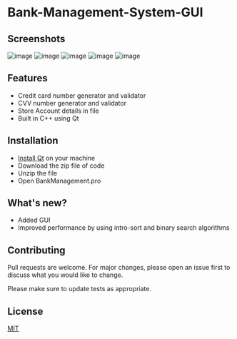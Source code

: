 # Bank-Management-System-GUI

## Screenshots
![image](https://i.imgur.com/A7mpecr.jpg)
![image](https://i.imgur.com/inZ4ZsJ.jpg)
![image](https://i.imgur.com/cKUe01N.jpg)
![image](https://i.imgur.com/Sd7UujM.jpg)
![image](https://i.imgur.com/XciJLjj.jpg)

## Features
* Credit card number generator and validator 
* CVV number generator and validator 
* Store Account details in file
* Built in C++ using Qt

## Installation
* [Install Qt](shorturl.at/cvL56) on your machine
* Download the zip file of code
* Unzip the file
* Open BankManagement.pro

## What's new?
* Added GUI
* Improved performance by using intro-sort and binary search algorithms


## Contributing
Pull requests are welcome. For major changes, please open an issue first to discuss what you would like to change.

Please make sure to update tests as appropriate.

## License
[MIT](https://choosealicense.com/licenses/mit/)

